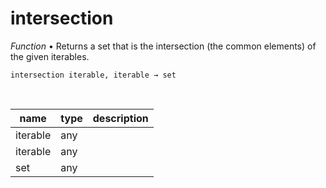 # intersection

_Function_ &bull; Returns a set that is the intersection (the common elements) of the given iterables.

<pre><code>intersection iterable, iterable &rarr; set</code></pre>
<br>

| name | type | description |
|------|------|-------------|
|iterable|any||
|iterable|any||
|set|any||



